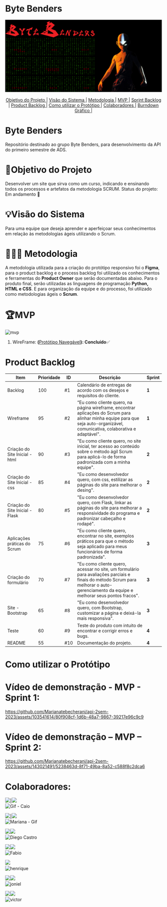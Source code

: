 # **Byte Benders**
<p align="center">
      <img src="Dados/Capa-API.png" alt="Capa-API">

<p align="center">
    <a href="#objetivo-do-projeto"> Objetivo do Projeto </a> | 
    <a href="#visao-do-sistema"> Visão do Sistema </a> |
    <a href="#metodologia"> Metodologia </a> |  
    <a href="#mvp"> MVP </a> |
    <a href="#sprint-backlog"> Sprint Backlog </a> | 
    <a href="#product-backlog"> Product Backlog </a> | 
    <a href="#como-utilizar-o-prototipo"> Como utilizar o Protótipo </a> | 
    <a href="#colaboradores"> Colaboradores </a> | 
    <a href="#burndown-grafico"> Burndown Gráfico </a> |

</p>
</p>



# Byte Benders
Repositório destinado ao grupo Byte Benders, para desenvolvimento da API do primeiro semestre de ADS.

# 🎯Objetivo do Projeto
Desenvolver um site que sirva como um curso, indicando e ensinando todos os processos e artefatos da metodologia SCRUM. Status do projeto: Em andamento 🏇

# 💡Visão do Sistema
Para uma equipe que deseja aprender e aperfeiçoar seus conhecimentos em relação às metodologias ágeis utilizando o Scrum.

#  👨🏿‍💻 Metodologia 
A metodologia utilizada para a criação do protótipo responsivo foi o **Figma**, para o product backlog e o process backlog foi utilizado os conhecimentos e ferramentas do **Product Owner** que serão documentadas abaixo. Para o produto final, serão utilizadas as linguagens de programação **Python, HTML e CSS**. E para organização da equipe e do processo, foi utilizado como metodologias ágeis o **Scrum**.

# 🏆MVP

![mvp](https://github.com/Marianatebecherani/api-2sem-2023/assets/103541614/b389df42-4404-4f09-b09d-ce0adb231114)

1. WireFrame: **(**[Protótipo Navegável](https://encurtador.com.br/mnopM)**): Concluído**✅


# Product Backlog
| Item | Prioridade | ID | Descrição | Sprint|
| ---- | ---------- | -- | --------- | ----- |
| Backlog | 100 |#1| Calendário de entregas de acordo com os desejos e requisitos do cliente. | **1** |
| Wireframe | 95 |#2| “Eu como cliente quero, na página wireframe, encontrar aplicações do Scrum para alinhar minha equipe para que seja auto-organizável, comunicativa, colaborativa e adaptável". | **1** |
| Criação do Site Inicial - html | 90 |#3| "Eu como cliente quero, no site inicial, ter acesso ao conteúdo sobre o método ágil Scrum para aplicá-lo de forma padronizada com a minha equipe". | **2**|
|Criação do Site Inicial - css | 85 |#4| "Eu como desenvolvedor quero, com css, estilizar as páginas do site para melhorar o desing". | **2**|
| Criação do Site Inicial - Flask | 80 |#5| "Eu como desenvolvedor quero, com Flask, linkar as páginas do site para melhorar a responsividade do programa e padronizar cabeçalho e rodapé". | **2** |
| Aplicações práticas do Scrum | 75 |#6| "Eu como cliente quero, encontrar no site, exemplos práticos para que o método seja aplicado para meus funcionários de forma padronizada". | **3** |
| Criação do formulário | 70 |#7| "Eu como cliente quero, acessar no site, um formulário para avaliações parciais e finais do método Scrum para melhorar o auto-gerenciamento da equipe e melhorar seus pontos fracos". | **3** |
| Site - Bootstrap | 65 |#8| "Eu como desenvolvedor quero, com Bootstrap, customizar a página e deixá-la mais responsiva". | **3** |
| Teste | 60 |#9| Teste do produto com intuito de encontrar e corrigir erros e bugs. | **4** |
| README | 55 |#10| Documentação do projeto. | **4** |



# Como utilizar o Protótipo 

# Vídeo de demonstração - MVP - Sprint 1:



https://github.com/Marianatebecherani/api-2sem-2023/assets/103541614/80f908cf-1d6b-48a7-9867-39217e96c9c9




# Vídeo de demonstração – MVP – Sprint 2:

https://github.com/Marianatebecherani/api-2sem-2023/assets/143021491/5238463d-8f71-49ba-8a52-c588f8c2dca6


# Colaboradores:
 [<img src="https://img.shields.io/badge/LinkedIn-0077B5?style=for-the-badge&logo=linkedin&logoColor=white">](https://www.linkedin.com/in/caio-osorio-a67224200/)|[<img src="https://img.shields.io/badge/GitHub-100000?style=for-the-badge&logo=github&logoColor=white">](https://github.com/CaioOsorio) <br>
![Gif - Caio](https://github.com/Marianatebecherani/api-2sem-2023/assets/103541614/c718d4aa-01dd-420a-97b3-fa0d8118843d) 


[<img src="https://img.shields.io/badge/LinkedIn-0077B5?style=for-the-badge&logo=linkedin&logoColor=white">](https://www.linkedin.com/in/mariana-rebelo-tebecherani-3207a4214)|[<img src="https://img.shields.io/badge/GitHub-100000?style=for-the-badge&logo=github&logoColor=white">](https://github.com/Marianatebecherani) <br>
![Mariana - Gif](https://github.com/Marianatebecherani/api-2sem-2023/assets/103541614/3977ea80-ad2c-45bb-9940-f8f6872c8f80)
<br>




 [<img src="https://img.shields.io/badge/LinkedIn-0077B5?style=for-the-badge&logo=linkedin&logoColor=white">](https://www.linkedin.com/in/diegocastro91)[<img src="https://img.shields.io/badge/GitHub-100000?style=for-the-badge&logo=github&logoColor=white">](https://github.com/Diegocastro5) <br>
![Diego Castro](https://github.com/Marianatebecherani/api-2sem-2023/assets/103541614/6f185de6-a6d4-48a6-b49c-3740fe013f1f)



<a href="https://www.linkedin.com/in/f%C3%A1bio-hiroshi-5393a51a0/"><img src="https://img.shields.io/badge/LinkedIn-0077B5?style=for-the-badge&logo=linkedin&logoColor=white"></a><a href="https://github.com/FabioHiros"><img src="https://img.shields.io/badge/GitHub-100000?style=for-the-badge&logo=github&logoColor=white"></a> <br>
![Fabio](https://github.com/Marianatebecherani/api-2sem-2023/assets/103541614/12fadeaa-c274-42b1-b613-95337010fc96)


<a href="https://github.com/hriquen"><img src="https://img.shields.io/badge/GitHub-100000?style=for-the-badge&logo=github&logoColor=white"></a> <br>
![henrique](https://github.com/Marianatebecherani/api-2sem-2023/assets/103541614/671adbe3-8a8b-404d-a9bc-5fd9f8208271)



<a href="https://www.linkedin.com/in/jonielrodrigues"><img src="https://img.shields.io/badge/LinkedIn-0077B5?style=for-the-badge&logo=linkedin&logoColor=white"></a><a href="https://github.com/jonieloliveira"><img src="https://img.shields.io/badge/GitHub-100000?style=for-the-badge&logo=github&logoColor=white"></a> <br>
![joniel](https://github.com/Marianatebecherani/api-2sem-2023/assets/103541614/1fa074f2-927a-407e-9ae3-04b0fbb3c262)



<a href="https://www.linkedin.com/in/victorfreis135"><img src="https://img.shields.io/badge/LinkedIn-0077B5?style=for-the-badge&logo=linkedin&logoColor=white"></a><a href="https://github.com/VictorReis135"><img src="https://img.shields.io/badge/GitHub-100000?style=for-the-badge&logo=github&logoColor=white"></a> <br>
![victor](https://github.com/Marianatebecherani/api-2sem-2023/assets/103541614/2161bac1-d04a-4903-8859-443d53f0cb90)





